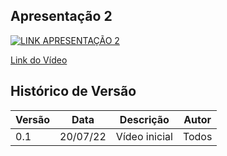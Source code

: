 ## Apresentação 2

[![LINK APRESENTAÇÃO 2](http://img.youtube.com/vi/lBRsoR7XgBE/0.jpg)](http://www.youtube.com/watch?v=lBRsoR7XgBE)

[Link do Vídeo](http://www.youtube.com/watch?v=lBRsoR7XgBE)

## Histórico de Versão

| Versão | Data | Descrição | Autor |
|--------|------|-----------|-------|
| 0.1 | 20/07/22 | Vídeo inicial | Todos |
